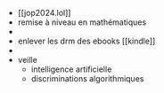 - [[jop2024.lol]]
- remise à niveau en mathématiques
-
- enlever les drm des ebooks [[kindle]]
-
- veille
	- intelligence artificielle
	- discriminations algorithmiques